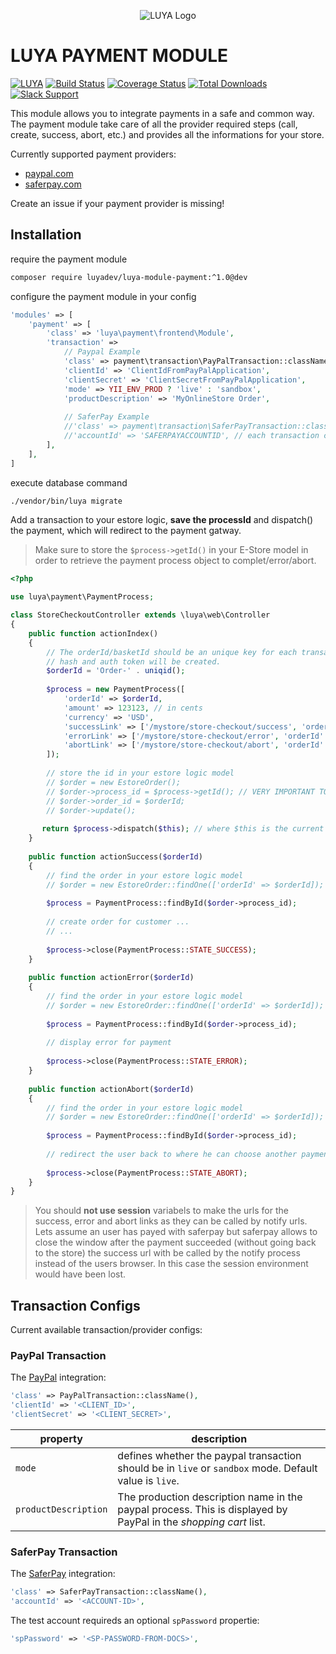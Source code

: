 <p align="center">
  <img src="https://raw.githubusercontent.com/luyadev/luya/master/docs/logo/luya-logo-0.2x.png" alt="LUYA Logo"/>
</p>

# LUYA PAYMENT MODULE

[![LUYA](https://img.shields.io/badge/Powered%20by-LUYA-brightgreen.svg)](https://luya.io)
[![Build Status](https://travis-ci.org/luyadev/luya-module-payment.svg?branch=master)](https://travis-ci.org/luyadev/luya-module-payment)
[![Coverage Status](https://coveralls.io/repos/github/luyadev/luya-module-payment/badge.svg?branch=master)](https://coveralls.io/github/luyadev/luya-module-payment?branch=master)
[![Total Downloads](https://poser.pugx.org/luyadev/luya-module-payment/downloads)](https://packagist.org/packages/luyadev/luya-module-admin)
[![Slack Support](https://img.shields.io/badge/Slack-luyadev-yellowgreen.svg)](https://slack.luya.io/)

This module allows you to integrate payments in a safe and common way. The payment module take care of all the provider required steps (call, create, success, abort, etc.) and provides all the informations for your store.

Currently supported payment providers:

+ [paypal.com](http://paypal.com)
+ [saferpay.com](http://saferpay.com)

Create an issue if your payment provider is missing!

## Installation


require the payment module

```sh
composer require luyadev/luya-module-payment:^1.0@dev
```

configure the payment module in your config

```php
'modules' => [
    'payment' => [
        'class' => 'luya\payment\frontend\Module',
        'transaction' => 
            // Paypal Example
            'class' => payment\transaction\PayPalTransaction::className(),
            'clientId' => 'ClientIdFromPayPalApplication',
            'clientSecret' => 'ClientSecretFromPayPalApplication',
            'mode' => YII_ENV_PROD ? 'live' : 'sandbox',
            'productDescription' => 'MyOnlineStore Order',
        
            // SaferPay Example
            //'class' => payment\transaction\SaferPayTransaction::className(),
            //'accountId' => 'SAFERPAYACCOUNTID', // each transaction can have specific attributes, saferpay requires an accountId',
        ],
    ],
]
```

execute database command

```sh
./vendor/bin/luya migrate
```

Add a transaction to your estore logic, **save the processId** and dispatch() the payment, which will redirect to the payment gatway.

> Make sure to store the `$process->getId()` in your E-Store model in order to retrieve the payment process object to complet/error/abort.

```php
<?php

use luya\payment\PaymentProcess;

class StoreCheckoutController extends \luya\web\Controller
{
    public function actionIndex()
    {
        // The orderId/basketId should be an unique key for each transaction. based on this key the transacton
        // hash and auth token will be created.
        $orderId = 'Order-' . uniqid();
        
        $process = new PaymentProcess([
            'orderId' => $orderId,
            'amount' => 123123, // in cents
            'currency' => 'USD',
            'successLink' => ['/mystore/store-checkout/success', 'orderId' => $orderId], // user has paid successfull
            'errorLink' => ['/mystore/store-checkout/error', 'orderId' => $orderId], // user got a payment error
            'abortLink' => ['/mystore/store-checkout/abort', 'orderId' => $orderId], // user has pushed the back button
        ]);
       
        // store the id in your estore logic model
        // $order = new EstoreOrder();
        // $order->process_id = $process->getId(); // VERY IMPORTANT TO RESTORE THE PROCESS.
        // $order->order_id = $orderId;
        // $order->update();
        
       return $process->dispatch($this); // where $this is the current controller environment
    }
    
    public function actionSuccess($orderId)
    {
        // find the order in your estore logic model
        // $order = new EstoreOrder::findOne(['orderId' => $orderId]); // make sure you have a flag which ensures the state of the order (success = 0)
        
        $process = PaymentProcess::findById($order->process_id);
        
        // create order for customer ...
        // ...
        
        $process->close(PaymentProcess::STATE_SUCCESS);
    }
    
    public function actionError($orderId)
    {
        // find the order in your estore logic model
        // $order = new EstoreOrder::findOne(['orderId' => $orderId]); // make sure you have a flag which ensures the state of the order (success != 1)
        
        $process = PaymentProcess::findById($order->process_id);
        
        // display error for payment
        
        $process->close(PaymentProcess::STATE_ERROR);
    }
    
    public function actionAbort($orderId)
    {
        // find the order in your estore logic model
        // $order = new EstoreOrder::findOne(['orderId' => $orderId]); // make sure you have a flag which ensures the state of the order (success != 1)
        
        $process = PaymentProcess::findById($order->process_id);
        
        // redirect the user back to where he can choose another payment.
        
        $process->close(PaymentProcess::STATE_ABORT);
    }
}
```

> You should **not use session** variabels to make the urls for the success, error and abort links as they can be called by notify urls. Lets assume an user has payed with saferpay but saferpay allows to close the window after the payment succeeded (without going back to the store) the success url with be called by the notify process instead of the users browser. In this case the session environment would have been lost.

## Transaction Configs

Current available transaction/provider configs:

### PayPal Transaction

The [PayPal](https://paypal.com) integration:

```php
'class' => PayPalTransaction::className(),
'clientId' => '<CLIENT_ID>',
'clientSecret' => '<CLIENT_SECRET>',
```


|property   |description
|---        |---
|`mode`    |defines whether the paypal transaction should be in `live` or `sandbox` mode. Default value is `live`.
|`productDescription`|The production description name in the paypal process. This is displayed by PayPal in the *shopping cart* list.


### SaferPay Transaction

The [SaferPay](https://saferpay.com) integration:

```php
'class' => SaferPayTransaction::className(),
'accountId' => '<ACCOUNT-ID>',
```

The test account requireds an optional `spPassword` propertie:

```php
'spPassword' => '<SP-PASSWORD-FROM-DOCS>',
```
